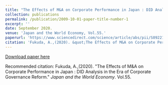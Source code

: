 ```yaml
---
title: "The Effects of M&A on Corporate Performance in Japan : DID Analysis in the Era of Corporate Governance Reform."
collection: publications
permalink: /publication/2009-10-01-paper-title-number-1
excerpt: ''
date: September 2020.
venue: 'Japan and the World Economy, Vol.55.'
paperurl: 'https://www.sciencedirect.com/science/article/abs/pii/S0922142520300141'
citation: 'Fukuda, A.,(2020). &quot;The Effects of M&A on Corporate Performance in Japan : DID Analysis in the Era of Corporate Governance Reform.&quot; <i>Japan and the World Economy</i>. Vol.55.'
---
```


[Download paper here](https://www.sciencedirect.com/science/article/abs/pii/S0922142520300141)

Recommended citation: Fukuda, A.,(2020). "The Effects of M&A on Corporate Performance in Japan : DID Analysis in the Era of Corporate Governance Reform." <i>Japan and the World Economy</i>. Vol.55.
